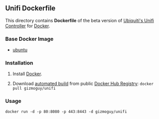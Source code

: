 ## Unifi Dockerfile


This directory contains **Dockerfile** of the beta version of [Ubiquiti's Unifi Controller](https://community.ubnt.com/t5/UniFi-Updates-Blog/UniFi-4-6-3-is-released/ba-p/1215585) for [Docker](https://www.docker.com/).


### Base Docker Image

* [ubuntu](https://registry.hub.docker.com/_/ubuntu/)


### Installation

1. Install [Docker](https://www.docker.com/).

2. Download [automated build](https://registry.hub.docker.com/u/gizmoguy/unifi/) from public [Docker Hub Registry](https://registry.hub.docker.com/): `docker pull gizmoguy/unifi`


### Usage

    docker run -d -p 80:8080 -p 443:8443 -d gizmoguy/unifi
